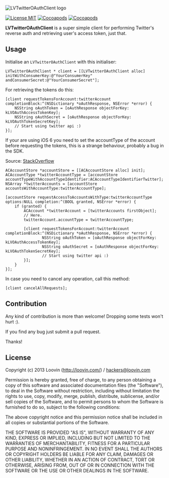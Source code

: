 ![LVTwitterOAuthClient logo](http://s3.amazonaws.com/loovin/assets/LVTwitterOAuthClient.png "LVTwitterOAuthClient") 

[![License MIT](https://go-shields.herokuapp.com/license-MIT-blue.png)]() [![Cocoapods](https://cocoapod-badges.herokuapp.com/v/LVTwitterOAuthClient/badge.png)](http://beta.cocoapods.org/?q=name%LVTwitterOAuthClient%2A) [![Cocoapods](https://cocoapod-badges.herokuapp.com/p/LVTwitterOAuthClient/badge.png)](http://beta.cocoapods.org/?q=name%LVTwitterOAuthClientw%2A)

**LVTwitterOAuthClient** is a super simple client for performing Twitter's reverse auth and retrieving user's access token, just that.

## Usage

Initialise an `LVTwitterOAuthClient` with this initialiser:

	LVTwitterOAuthClient * client = [[LVTwitterOAuthClient alloc] initWithConsumerKey:@"YourConsumerKey" andConsumerSecret:@"YourConsumerSecret"];

For retrieving the tokens do this:

    [client requestTokensForAccount:twitterAccount completionBlock:^(NSDictionary *oAuthResponse, NSError *error) {  
		NSString oAuthToken = [oAuthResponse objectForKey: kLVOAuthAccessTokenKey];  
		NSString oAuthSecret = [oAuthResponse objectForKey: kLVOAuthTokenSecretKey];  
		// Start using twitter api :)   
	}]; 

If your are using iOS 6 you need to set the accountType of the account before requesting the tokens, this is a strange behaviour, probably a bug in the SDK.

Source: [StackOverflow](http://stackoverflow.com/questions/13349187/strange-behaviour-when-trying-to-use-twitter-acaccount)

	ACAccountStore *accountStore = [[ACAccountStore alloc] init];
	ACAccountType *twitterAccountType = [accountStore accountTypeWithAccountTypeIdentifier:ACAccountTypeIdentifierTwitter];
    NSArray *twitterAccounts = [accountStore accountsWithAccountType:twitterAccountType];
    
    [accountStore requestAccessToAccountsWithType:twitterAccountType options:NULL completion:^(BOOL granted, NSError *error) {
        if (granted) {
            ACAccount *twitterAccount = [twitterAccounts firstObject];
            // Here.
            twitterAccount.accountType = twitterAccountType;

            [client requestTokensForAccount:twitterAccount completionBlock:^(NSDictionary *oAuthResponse, NSError *error) {
					NSString oAuthToken = [oAuthResponse objectForKey: kLVOAuthAccessTokenKey];
					NSString oAuthSecret = [oAuthResponse objectForKey: kLVOAuthTokenSecretKey];
					// Start using twitter api :) 
            }];
		}
	}];

In case you need to cancel any operation, call this method:

	[client cancelAllRequests];

## Contribution

Any kind of contribution is more than welcome! Dropping some tests won't hurt :). 

If you find any bug just submit a pull request. 

Thanks!

## License

Copyright (c) 2013 Loovin  (http://loovin.com/) / hackers@loovin.com

Permission is hereby granted, free of charge, to any person obtaining a copy
of this software and associated documentation files (the "Software"), to deal
in the Software without restriction, including without limitation the rights
to use, copy, modify, merge, publish, distribute, sublicense, and/or sell
copies of the Software, and to permit persons to whom the Software is
furnished to do so, subject to the following conditions:

The above copyright notice and this permission notice shall be included in
all copies or substantial portions of the Software.

THE SOFTWARE IS PROVIDED "AS IS", WITHOUT WARRANTY OF ANY KIND, EXPRESS OR
IMPLIED, INCLUDING BUT NOT LIMITED TO THE WARRANTIES OF MERCHANTABILITY,
FITNESS FOR A PARTICULAR PURPOSE AND NONINFRINGEMENT. IN NO EVENT SHALL THE
AUTHORS OR COPYRIGHT HOLDERS BE LIABLE FOR ANY CLAIM, DAMAGES OR OTHER
LIABILITY, WHETHER IN AN ACTION OF CONTRACT, TORT OR OTHERWISE, ARISING FROM,
OUT OF OR IN CONNECTION WITH THE SOFTWARE OR THE USE OR OTHER DEALINGS IN
THE SOFTWARE.
